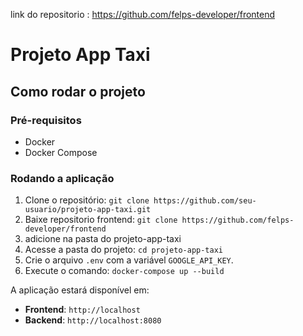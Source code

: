 link do repositorio :  https://github.com/felps-developer/frontend

# Projeto App Taxi

## Como rodar o projeto

### Pré-requisitos
- Docker
- Docker Compose

### Rodando a aplicação
1. Clone o repositório: `git clone https://github.com/seu-usuario/projeto-app-taxi.git`
2. Baixe repositorio frontend: `git clone https://github.com/felps-developer/frontend`
3. adicione na pasta do projeto-app-taxi
4. Acesse a pasta do projeto: `cd projeto-app-taxi`
5. Crie o arquivo `.env` com a variável `GOOGLE_API_KEY`.
6. Execute o comando: `docker-compose up --build`

A aplicação estará disponível em:
- **Frontend**: `http://localhost`
- **Backend**: `http://localhost:8080`
